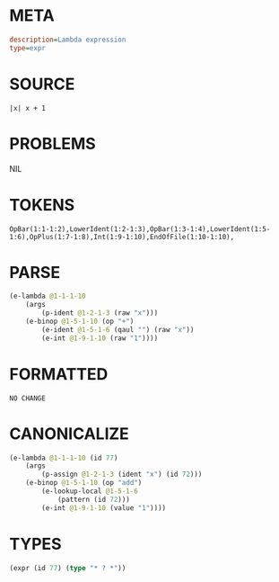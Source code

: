 # META
~~~ini
description=Lambda expression
type=expr
~~~
# SOURCE
~~~roc
|x| x + 1
~~~
# PROBLEMS
NIL
# TOKENS
~~~zig
OpBar(1:1-1:2),LowerIdent(1:2-1:3),OpBar(1:3-1:4),LowerIdent(1:5-1:6),OpPlus(1:7-1:8),Int(1:9-1:10),EndOfFile(1:10-1:10),
~~~
# PARSE
~~~clojure
(e-lambda @1-1-1-10
	(args
		(p-ident @1-2-1-3 (raw "x")))
	(e-binop @1-5-1-10 (op "+")
		(e-ident @1-5-1-6 (qaul "") (raw "x"))
		(e-int @1-9-1-10 (raw "1"))))
~~~
# FORMATTED
~~~roc
NO CHANGE
~~~
# CANONICALIZE
~~~clojure
(e-lambda @1-1-1-10 (id 77)
	(args
		(p-assign @1-2-1-3 (ident "x") (id 72)))
	(e-binop @1-5-1-10 (op "add")
		(e-lookup-local @1-5-1-6
			(pattern (id 72)))
		(e-int @1-9-1-10 (value "1"))))
~~~
# TYPES
~~~clojure
(expr (id 77) (type "* ? *"))
~~~
